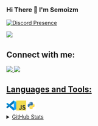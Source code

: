 ### Hi There :wave: I'm Semoizm

[![Discord Presence](https://lanyard-profile-readme.vercel.app/api/725465882402226208
                            )](https://discord.com/users/725465882402226208)

![](https://komarev.com/ghpvc/?username=Semoizm&label=PROFILE+VIEWS)

## Connect with me:
<p align="left">
<a href="https://discord.com/users/852627413228847105" target"blank_"><img src="https://img.shields.io/badge/Telegram%20-7289DA.svg?&style=for-the-badge&logo=discord&logoColor=white">
 <a href="https://www.instagram.com/semoizm" target"blank_"><img src="https://img.shields.io/badge/INSTAGRAM%20-DC3175.svg?&style=for-the-badge&logo=instagram&logoColor=white">

<br />



## Languages and Tools:

<img align="left" alt="Visual Studio Code" width="26px" src="https://raw.githubusercontent.com/github/explore/80688e429a7d4ef2fca1e82350fe8e3517d3494d/topics/visual-studio-code/visual-studio-code.png"/>
<img align="left" alt="JavaScript" width="26px" src="https://raw.githubusercontent.com/github/explore/80688e429a7d4ef2fca1e82350fe8e3517d3494d/topics/javascript/javascript.png" />
<img align="left" alt="Python" width="26px" src="https://raw.githubusercontent.com/github/explore/80688e429a7d4ef2fca1e82350fe8e3517d3494d/topics/python/python.png" />

<br />
<br />

<details>
  <summary>GitHub Stats</summary>
<img src="https://github-readme-stats.vercel.app/api?username=Semoizm&count_private=true&show_icons=true&theme=dark&hide_border=true" width="%100" height="150px" alt="stats" />
</details>

[youtube]: https://www.youtube.com/Semoizm
[discord]: https://discord.com/users/725465882402226208
